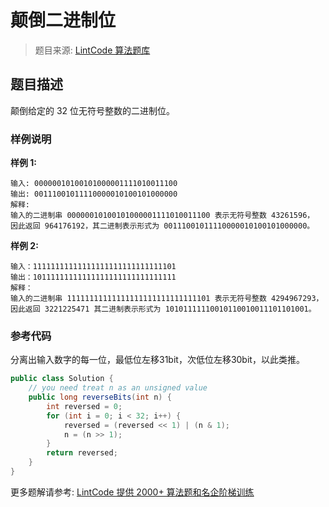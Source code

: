# 颠倒二进制位
 > 题目来源: [LintCode 算法题库](https://www.lintcode.com/problem/reverse-bits/?utm_source=sc-github-wzz)
 ## 题目描述
 颠倒给定的 32 位无符号整数的二进制位。
 ### 样例说明
 **样例 1:**
```
输入: 00000010100101000001111010011100
输出: 00111001011110000010100101000000
解释: 
输入的二进制串 00000010100101000001111010011100 表示无符号整数 43261596，
因此返回 964176192，其二进制表示形式为 00111001011110000010100101000000。
```
**样例 2:**
```
输入：11111111111111111111111111111101
输出：10111111111111111111111111111111
解释：
输入的二进制串 11111111111111111111111111111101 表示无符号整数 4294967293，
因此返回 3221225471 其二进制表示形式为 10101111110010110010011101101001。
```
 ### 参考代码
 分离出输入数字的每一位，最低位左移31bit，次低位左移30bit，以此类推。
```java
public class Solution {
    // you need treat n as an unsigned value
    public long reverseBits(int n) {
        int reversed = 0;
        for (int i = 0; i < 32; i++) {
            reversed = (reversed << 1) | (n & 1);
            n = (n >> 1);
        }
        return reversed;
    }
}
```
 更多题解请参考: [LintCode 提供 2000+ 算法题和名企阶梯训练](https://www.lintcode.com/problem/?utm_source=sc-github-wzz)